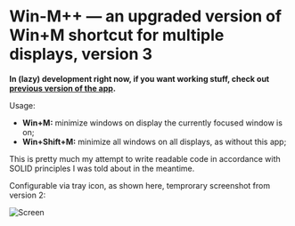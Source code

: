 # Win-M++ — an upgraded version of Win+M shortcut for multiple displays, version 3

**In (lazy) development right now, if you want working stuff, check out [previous version of the app](https://github.com/bnfour/winmplusplus).**

Usage:

* **Win+M:** minimize windows on display the currently focused window is on;
* **Win+Shift+M:** minimize all windows on all displays, as without this app;

This is pretty much my attempt to write readable code in accordance with SOLID principles I was told about in the meantime.

Configurable via tray icon, as shown here, temprorary screenshot from version 2:

![Screen](http://i.imgur.com/GPCXDmv.png)
